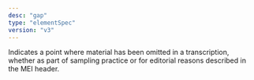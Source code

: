 ```yaml
---
desc: "gap"
type: "elementSpec"
version: "v3"
---
```


Indicates a point where material has been omitted in a transcription, whether as part
of
sampling practice or for editorial reasons described in the MEI header.